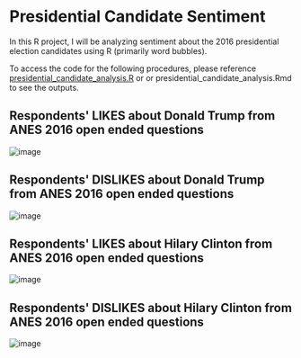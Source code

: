 # Presidential Candidate Sentiment

In this R project, I will be analyzing sentiment about the 2016 presidential election candidates using R (primarily word bubbles).

To access the code for the following procedures, please reference [presidential_candidate_analysis.R](http://github.com/user/project/blob/master/Readme.md#my-anchor](https://github.com/suha-memon/PresidentialCandidateSentiment/blob/ee3b4ec8ee84752c3b10a0196f3662ca3fdc3b4d/presidential_candidate_analysis.R#L1)) or  or presidential_candidate_analysis.Rmd to see the outputs. 

## Respondents' LIKES about Donald Trump from ANES 2016 open ended questions
![image](https://github.com/suha-memon/PresidentialCandidateSentiment/assets/144626044/0434565c-baa1-4cad-830a-1f887dfccfe4)

## Respondents' DISLIKES about Donald Trump from ANES 2016 open ended questions
![image](https://github.com/suha-memon/PresidentialCandidateSentiment/assets/144626044/94dc6f41-c347-4838-ae2e-45506a9c9378)

## Respondents' LIKES about Hilary Clinton from ANES 2016 open ended questions
![image](https://github.com/suha-memon/PresidentialCandidateSentiment/assets/144626044/b77539d1-0b16-4b81-82ff-bffd6a1b29a0)

## Respondents' DISLIKES about Hilary Clinton from ANES 2016 open ended questions
![image](https://github.com/suha-memon/PresidentialCandidateSentiment/assets/144626044/feae1ade-c0fe-4d3c-b915-ba55cbffb11e)
